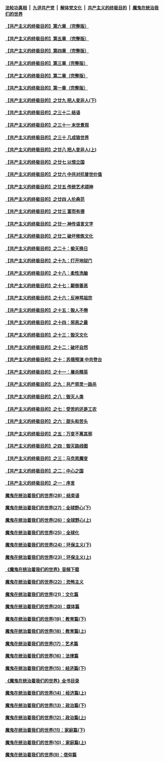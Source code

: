 ####  [法轮功真相](../../../../basic/blob/master/README.md?t=06140931) &nbsp;|&nbsp; [九评共产党](../../../../9ping.md/blob/master/README.md?t=06140931) &nbsp;|&nbsp; [解体党文化](../../../../jtdwh.md/blob/master/README.md?t=06140931)  &nbsp;|&nbsp; [共产主义的终极目的](../../../../gczydzjmd.md/blob/master/README.md?t=06140931) &nbsp;|&nbsp; [魔鬼在统治我们的世界](../../../../mgztzwmdsj.md/blob/master/README.md?t=06140931) 

#### [【共产主义的终极目的】第六章 （完整版）](../pages/nsc422/n11428913.md?t=06140931) 

#### [【共产主义的终极目的】第五章 （完整版）](../pages/nsc422/n11428912.md?t=06140931) 

#### [【共产主义的终极目的】第四章 （完整版）](../pages/nsc422/n11428907.md?t=06140931) 

#### [【共产主义的终极目的】第三章（完整版）](../pages/nsc422/n11428848.md?t=06140931) 

#### [【共产主义的终极目的】第二章（完整版）](../pages/nsc422/n11428831.md?t=06140931) 

#### [【共产主义的终极目的】第一章（完整版）](../pages/nsc422/n11417651.md?t=06140931) 

#### [【共产主义的终极目的】之廿九 把人变非人(下)](../pages/nsc422/n11344140.md?t=06140931) 

#### [【共产主义的终极目的】之三十二 结语](../pages/nsc422/n11360535.md?t=06140931) 

#### [【共产主义的终极目的】之三十一 末世景观](../pages/nsc422/n11351129.md?t=06140931) 

#### [【共产主义的终极目的】之三十 几成狼世界](../pages/nsc422/n11348280.md?t=06140931) 

#### [【共产主义的终极目的】之廿八 把人变非人(上)](../pages/nsc422/n11340492.md?t=06140931) 

#### [【共产主义的终极目的】之廿七 以恨立国](../pages/nsc422/n11336944.md?t=06140931) 

#### [【共产主义的终极目的】之廿六 中共对抗普世价值](../pages/nsc422/n11324785.md?t=06140931) 

#### [【共产主义的终极目的】之廿五 传统艺术颂神](../pages/nsc422/n11296396.md?t=06140931) 

#### [【共产主义的终极目的】之廿四 人伦典范](../pages/nsc422/n11296397.md?t=06140931) 

#### [【共产主义的终极目的】之廿三 富而有德](../pages/nsc422/n11283598.md?t=06140931) 

#### [【共产主义的终极目的】之廿一 神传语言文字](../pages/nsc422/n11263265.md?t=06140931) 

#### [【共产主义的终极目的】之廿二 破坏修炼文化](../pages/nsc422/n11245728.md?t=06140931) 

#### [【共产主义的终极目的】之二十：偷天换日](../pages/nsc422/n11238846.md?t=06140931) 

#### [【共产主义的终极目的】之十九：打开地狱门](../pages/nsc422/n11206376.md?t=06140931) 

#### [【共产主义的终极目的】之十八：柔性洗脑](../pages/nsc422/n11199994.md?t=06140931) 

#### [【共产主义的终极目的】之十七：颠倒善恶](../pages/nsc422/n11179782.md?t=06140931) 

#### [【共产主义的终极目的】之十六：反神骂祖宗](../pages/nsc422/n11166798.md?t=06140931) 

#### [【共产主义的终极目的】之十五：毁人不倦](../pages/nsc422/n11166792.md?t=06140931) 

#### [【共产主义的终极目的】之十四：邪恶之最](../pages/nsc422/n11150249.md?t=06140931) 

#### [【共产主义的终极目的】之十三：毁灭文化](../pages/nsc422/n11135227.md?t=06140931) 

#### [【共产主义的终极目的】之十二：破坏自然](../pages/nsc422/n11135214.md?t=06140931) 

#### [【共产主义的终极目的】之十：苏俄预演 中共登台](../pages/nsc422/n11118424.md?t=06140931) 

#### [【共产主义的终极目的】之十一：屠杀精英](../pages/nsc422/n11118442.md?t=06140931) 

#### [【共产主义的终极目的】之九：共产邪灵一路杀](../pages/nsc422/n11114139.md?t=06140931) 

#### [【共产主义的终极目的】之八：毁灭人类](../pages/nsc422/n11108503.md?t=06140931) 

#### [【共产主义的终极目的】之七：受苦的还是工农](../pages/nsc422/n11101809.md?t=06140931) 

#### [【共产主义的终极目的】之六：甜头和苦头](../pages/nsc422/n11096971.md?t=06140931) 

#### [【共产主义的终极目的】之五：万变不离其邪](../pages/nsc422/n11091285.md?t=06140931) 

#### [【共产主义的终极目的】之四：毁灭路线图](../pages/nsc422/n11086284.md?t=06140931) 

#### [【共产主义的终极目的】之三：马克思魔变](../pages/nsc422/n11061941.md?t=06140931) 

#### [【共产主义的终极目的】之二：中心之国](../pages/nsc422/n11047728.md?t=06140931) 

#### [【共产主义的终极目的】之一：序言](../pages/nsc422/n11086077.md?t=06140931) 

#### [魔鬼在统治着我们的世界(28)：结束语](../pages/nsc422/n10936246.md?t=06140931) 

#### [魔鬼在统治着我们的世界(27)：全球野心(下)](../pages/nsc422/n10928319.md?t=06140931) 

#### [魔鬼在统治着我们的世界(26)：全球野心(上)](../pages/nsc422/n10900318.md?t=06140931) 

#### [魔鬼在统治着我们的世界(25)：全球化](../pages/nsc422/n10788205.md?t=06140931) 

#### [魔鬼在统治着我们的世界(24)：环保主义(下)](../pages/nsc422/n10695307.md?t=06140931) 

#### [魔鬼在统治着我们的世界(23)：环保主义(上)](../pages/nsc422/n10688613.md?t=06140931) 

#### [《魔鬼在统治着我们的世界》音频下载](../pages/nsc422/n10635553.md?t=06140931) 

#### [魔鬼在统治着我们的世界(22)：恐怖主义](../pages/nsc422/n10614727.md?t=06140931) 

#### [魔鬼在统治着我们的世界(21)：文化篇](../pages/nsc422/n10597706.md?t=06140931) 

#### [魔鬼在统治着我们的世界(20)：媒体篇](../pages/nsc422/n10586579.md?t=06140931) 

#### [魔鬼在统治着我们的世界(19)：教育篇(下)](../pages/nsc422/n10564808.md?t=06140931) 

#### [魔鬼在统治着我们的世界(18)：教育篇(上)](../pages/nsc422/n10526970.md?t=06140931) 

#### [魔鬼在统治着我们的世界(17)：艺术篇](../pages/nsc422/n10499093.md?t=06140931) 

#### [魔鬼在统治着我们的世界(16)：法律篇](../pages/nsc422/n10485969.md?t=06140931) 

#### [魔鬼在统治着我们的世界(15)：经济篇(下)](../pages/nsc422/n10469975.md?t=06140931) 

#### [《魔鬼在统治着我们的世界》全书目录](../pages/nsc422/n10464261.md?t=06140931) 

#### [魔鬼在统治着我们的世界(14)：经济篇(上)](../pages/nsc422/n10457370.md?t=06140931) 

#### [魔鬼在统治着我们的世界(13)：政治篇(下)](../pages/nsc422/n10448270.md?t=06140931) 

#### [魔鬼在统治着我们的世界(12)：政治篇(上)](../pages/nsc422/n10444576.md?t=06140931) 

#### [魔鬼在统治着我们的世界(11)：家庭篇(下)](../pages/nsc422/n10440961.md?t=06140931) 

#### [魔鬼在统治着我们的世界(10)：家庭篇(上)](../pages/nsc422/n10435448.md?t=06140931) 

#### [魔鬼在统治着我们的世界(9)：信仰篇](../pages/nsc422/n10432159.md?t=06140931) 

